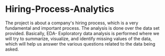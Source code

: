 # Hiring-Process-Analytics
The project is about a company's hiring process, which is a very fundamental and important
process. The analysis is done over the data set provided. Basically, EDA- Exploratory data
analysis is performed where we will try to summarize, visualize, and identify missing values
of the data, which will help us answer the various questions related to the data being asked.
